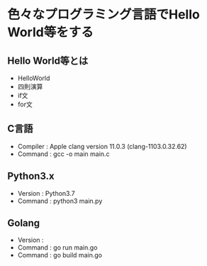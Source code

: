 # 色々なプログラミング言語でHello World等をする

## Hello World等とは
- HelloWorld
- 四則演算
- if文
- for文

## C言語
- Compiler : Apple clang version 11.0.3 (clang-1103.0.32.62)
- Command  : gcc -o main main.c

## Python3.x
- Version : Python3.7
- Command : python3 main.py

## Golang
- Version : 
- Command : go run main.go
- Command : go build main.go
